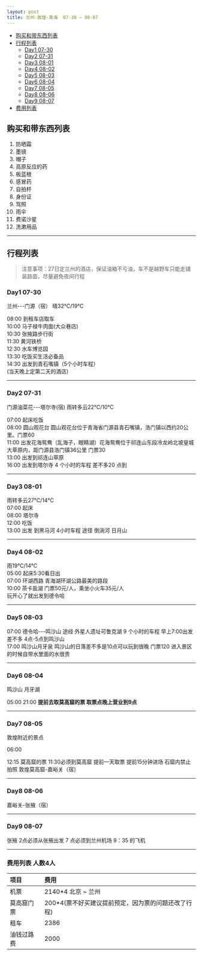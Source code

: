 ```yaml
---
layout: post
title: 兰州-敦煌-青海  07-30 ~ 08-07
---
```


+ [购买和带东西列表](#bay)
+ [行程列表](#xclb)
    * [Day1  07-30](#day1)
    * [Day2  07-31](#day2)
    * [Day3  08-01](#day3)
    * [Day4  08-02](#day4)
    * [Day5  08-03](#day5)
    * [Day6  08-04](#day6)
    * [Day7  08-05](#day7)
    * [Day8  08-06](#day8)
    * [Day9  08-07](#day9)
+ [费用列表](#fylb) 


## <span id="bay"></span>购买和带东西列表

 1.  防晒霜
 2.  墨镜
 3.  帽子
 4.  高原反应的药
 5.  板蓝根
 6.  感冒药
 7.  自拍杆
 8.  身份证
 9.  驾照
 10. 雨伞
 11. 费诺沙星
 12. 洗漱用品

***


## <span id="xclb"></span> 行程列表

> 注意事项：27日定兰州的酒店，保证油箱不亏油，车不是越野车只能走铺装路面，尽量避免夜间行程


### <span id="day1"></span> Day1   07-30  

兰州---门源（宿）    晴32℃/19℃

08:00 到租车店取车  
10:00 马子禄牛肉面(大众巷店)  
10:30 张掖路步行街  
11:30 黄河铁桥  
12:30 水车博览园  
13:30 吃饭买生活必备品  
14:30 出发到青石嘴镇（5个小时车程）  
(当天晚上定第二天的酒店)  

***

### <span id="day2"></span> Day2  07-31 

门源油菜花---塔尔寺(宿) 雨转多云22℃/10℃   

07:00 起床吃饭  
08:00 圆山观花台 圆山观花台位于青海省门源县青石嘴镇，浩门镇以西约20公里。门票60  
11:00 出发花海鸳鸯（乱海子，眼睛湖）花海鸳鸯位于祁连山东段冷龙岭北坡皇城大草原内，距门源县浩门镇36公里 门票30  
13:00 出发到祁连山草原  
16:00 出发到塔尔寺 4 个小时的车程  差不多20 点到   

***

###  <span id="day3"></span> Day3  08-01  


雨转多云27℃/14℃  
07:00 起床  
08:00 塔尔寺  
12:00 吃饭  
13:00 出发  到黑马河  4小时车程 途径 倒淌河 日月山  

***

###  <span id="day4"></span> Day4  08-02  

雨19℃/14℃  
05:00  起床5:30看日出  
07:00  环湖西路 青海湖环湖公路最美的路段  
10:00  茶卡盐湖  门票50元/人，乘坐小火车35元/人  
玩开心了就出发到德令哈  

***

###  <spand id="day5"></spand> Day5  08-03 
 
07:00   德令哈---鸣沙山 途经 外星人遗址可鲁克湖    9 个小时的车程  早上7:00出发 差不多 4点-5点到鸣沙山  
17:00   鸣沙山月牙泉  鸣沙山的日落差不多是10点可以玩到很晚  门票120  进入景区的时候自带水里面的水很贵

***

###   <span id="day6"></span> Day6  08-04  

鸣沙山  月牙湖  

05:00 
21:00 **提前去取莫高窟的票 取票点晚上营业到9点**

***

###  <span id="day7"></span> Day7   08-05   

  敦煌附近的景点

06:00 


12:15 莫高窟的票  11:30必须到莫高窟 提前一天取票  提前15分钟进场 石窟内禁止拍照 
敦煌莫高窟-嘉峪关（宿）

***

###  <span id="day8"></span> Day8   08-06 

嘉峪关-张掖（宿）

***

###  <span id="day9"></span> Day9  08-07    
 
张掖 2点必须从张掖出发 7 点必须到兰州机场 9：35 的飞机

***
    
### <span id="fylb"></span> 费用列表 人数4人 

| 项目 | 费用 |
|:--|:--|
| 机票 | 2140*4 北京 ~ 兰州 |
| 莫高窟门票 | 200*4(票不好买建议提前预定，因为票的问题还改了行程) |
| 租车 | 2386 |
| 油钱过路费 | 2000 |






